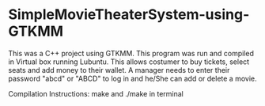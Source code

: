 # SimpleMovieTheaterSystem-using-GTKMM
This was a C++ project using GTKMM. This program was run and compiled in Virtual box running Lubuntu.
This allows costumer to buy tickets, select seats and add money to their wallet. 
A manager needs to enter their password "abcd" or "ABCD" to log in and he/She can add or delete a movie. 

Compilation Instructions:
make and ./make in terminal

